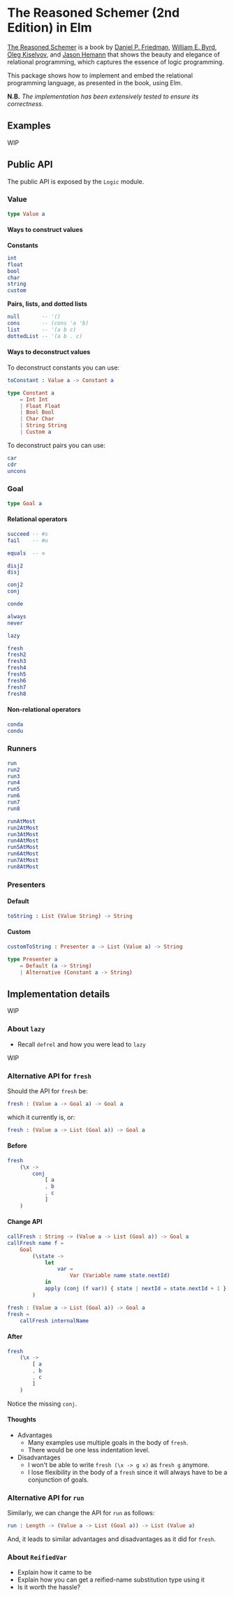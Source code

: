# The Reasoned Schemer (2nd Edition) in Elm

[The Reasoned Schemer](https://mitpress.mit.edu/9780262535519/the-reasoned-schemer/) is a book by [Daniel P. Friedman](https://en.wikipedia.org/wiki/Daniel_P._Friedman), [William E. Byrd](http://webyrd.net/), [Oleg Kiselyov](https://okmij.org/ftp/), and [Jason Hemann](https://scholar.google.com/citations?user=SePR8OkAAAAJ&hl=en) that shows the beauty and elegance of relational programming, which captures the essence of logic programming.

This package shows how to implement and embed the relational programming language, as presented in the book, using Elm.

**N.B.** *The implementation has been extensively tested to ensure its correctness.*

## Examples

WIP

## Public API

The public API is exposed by the `Logic` module.

### Value

```elm
type Value a
```

#### Ways to construct values

**Constants**

```elm
int
float
bool
char
string
custom
```

**Pairs, lists, and dotted lists**

```elm
null       -- '()
cons       -- (cons 'a 'b)
list       -- '(a b c)
dottedList -- '(a b . c)
```

#### Ways to deconstruct values

To deconstruct constants you can use:

```elm
toConstant : Value a -> Constant a

type Constant a
    = Int Int
    | Float Float
    | Bool Bool
    | Char Char
    | String String
    | Custom a
```

To deconstruct pairs you can use:

```elm
car
cdr
uncons
```

### Goal

```elm
type Goal a
```

#### Relational operators

```elm
succeed -- #s
fail    -- #u

equals  -- ≡

disj2
disj

conj2
conj

conde

always
never

lazy

fresh
fresh2
fresh3
fresh4
fresh5
fresh6
fresh7
fresh8
```

#### Non-relational operators

```elm
conda
condu
```

### Runners

```elm
run
run2
run3
run4
run5
run6
run7
run8

runAtMost
run2AtMost
run3AtMost
run4AtMost
run5AtMost
run6AtMost
run7AtMost
run8AtMost
```

### Presenters

#### Default

```elm
toString : List (Value String) -> String
```

#### Custom

```elm
customToString : Presenter a -> List (Value a) -> String

type Presenter a
    = Default (a -> String)
    | Alternative (Constant a -> String)
```

## Implementation details

WIP

### About `lazy`

- Recall `defrel` and how you were lead to `lazy`

WIP

### Alternative API for `fresh`

Should the API for `fresh` be:

```elm
fresh : (Value a -> Goal a) -> Goal a
```

which it currently is, or:

```elm
fresh : (Value a -> List (Goal a)) -> Goal a
```

#### Before

```elm
fresh
    (\x ->
        conj
            [ a
            , b
            , c
            ]
    )
```

#### Change API

```elm
callFresh : String -> (Value a -> List (Goal a)) -> Goal a
callFresh name f =
    Goal
        (\state ->
            let
                var =
                    Var (Variable name state.nextId)
            in
            apply (conj (f var)) { state | nextId = state.nextId + 1 }
        )

fresh : (Value a -> List (Goal a)) -> Goal a
fresh =
    callFresh internalName
```

#### After

```elm
fresh
    (\x ->
        [ a
        , b
        , c
        ]
    )
```

Notice the missing `conj`.

#### Thoughts

- Advantages
  - Many examples use multiple goals in the body of `fresh`.
  - There would be one less indentation level.
- Disadvantages
  - I won't be able to write `fresh (\x -> g x)` as `fresh g` anymore.
  - I lose flexibility in the body of a `fresh` since it will always have to be a conjunction of goals.

### Alternative API for `run`

Similarly, we can change the API for `run` as follows:

```elm
run : Length -> (Value a -> List (Goal a)) -> List (Value a)
```

And, it leads to similar advantages and disadvantages as it did for `fresh`.

### About `ReifiedVar`

- Explain how it came to be
- Explain how you can get a reified-name substitution type using it
- Is it worth the hassle?
